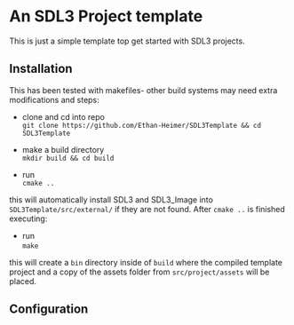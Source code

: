 # An SDL3 Project template

This is just a simple template top get started with SDL3 projects. 

## Installation

This has been tested with makefiles- other build systems may need extra modifications
and steps:

- clone and cd into repo\
`git clone https://github.com/Ethan-Heimer/SDL3Template && cd SDL3Template`

- make a build directory\
`mkdir build && cd build`

- run\
`cmake ..`

this will automatically install SDL3 and SDL3_Image into `SDL3Template/src/external/`
if they are not found. After `cmake ..` is finished executing:

- run\
`make`

this will create a `bin` directory inside of `build` where the compiled template project
and a copy of the assets folder from `src/project/assets` will be placed. 

## Configuration
